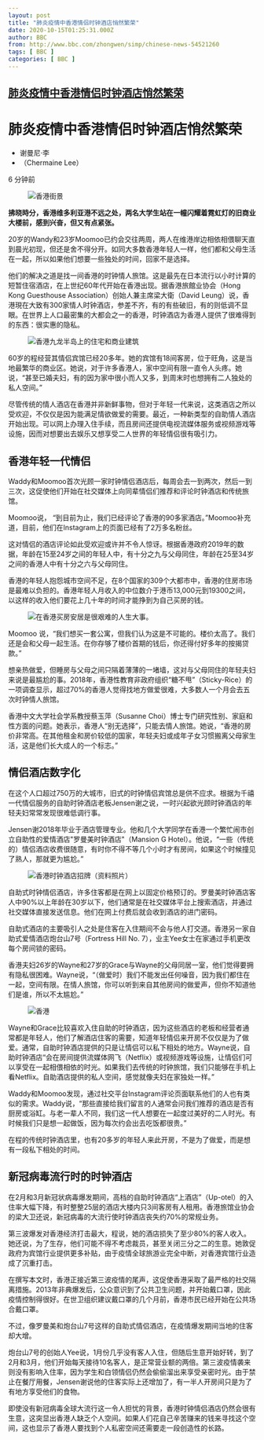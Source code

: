 ```yaml
---
layout: post
title: "肺炎疫情中香港情侣时钟酒店悄然繁荣"
date: 2020-10-15T01:25:31.000Z
author: BBC
from: http://www.bbc.com/zhongwen/simp/chinese-news-54521260
tags: [ BBC ]
categories: [ BBC ]
---
```

<!--1602725131000-->
[肺炎疫情中香港情侣时钟酒店悄然繁荣](http://www.bbc.com/zhongwen/simp/chinese-news-54521260)
------

<div>
<div class="GridItemConstrainedLarge-sc-12lwanc-4 gVouae"><h1 id="content" tabindex="-1" class="Headline-sc-1kh1qhu-0 StyledHeadline-sc-1ffcmag-0 ewdchk">肺炎疫情中香港情侣时钟酒店悄然繁荣</h1></div><div class="GridItemConstrainedMedium-sc-12lwanc-2 fVauYi StyledByline-uounnc-2 lnSXqy"><div class="Container-sc-1dejso6-0 kTUpTi"><ul role="list" class="Person-sc-1dejso6-2 jnSNlF"><li role="listitem" class="Name-sc-1dejso6-3 bHeFsT">谢曼尼‧李</li><li role="listitem" class="Title-sc-1dejso6-4 iGdrVt">（Chermaine Lee）</li></ul></div></div><div class="GridItemConstrainedMedium-sc-12lwanc-2 fVauYi StyledTimestamp-uounnc-1 ebSCEt"><time datetime="2020-10-15" class="StyledTimestamp-um718p-0 iENDai">6 分钟前</time></div><div class="GridItemConstrainedLargeNoMargin-sc-12lwanc-5 tOkbK"><figure><img alt="香港街景" src="https://ichef.bbci.co.uk/news/640/cpsprodpb/127A9/production/_114898657_lovehotel.jpg" referrerpolicy="no-referrer"><br><figcaption></figcaption></figure></div><div class="GridItemConstrainedMedium-sc-12lwanc-2 fVauYi"><p class="Paragraph-k859h4-0 bWtIRA"><b>拂晓時分，香港维多利亚港不远之处，两名大学生站在一幢闪耀着霓虹灯的旧商业大楼前，感到兴奋，但又有点紧张。</b></p></div><div class="GridItemConstrainedMedium-sc-12lwanc-2 fVauYi"><p class="Paragraph-k859h4-0 bWtIRA">20岁的Wandy和23岁Moomoo已约会交往两周，两人在维港岸边相依相偎聊天直到晨光初现，但还是舍不得分开。如同大多数香港年轻人一样，他们都和父母生活在一起，所以如果他们想要一些独处的时间，回家不是选择。</p></div><div class="GridItemConstrainedMedium-sc-12lwanc-2 fVauYi"><p class="Paragraph-k859h4-0 bWtIRA">他们的解决之道是找一间香港的时钟情人旅馆。这是最先在日本流行以小时计算的短暂住宿酒店，在上世纪60年代开始在香港出现。据香港旅館业协会（Hong Kong Guesthouse Association）创始人兼主席梁大衛（David Leung）说，香港現在大致有300家情人时钟酒店，参差不齐，有的有些破旧，有的则低调不显眼。在世界上人口最密集的大都会之一的香港，时钟酒店为香港人提供了很难得到的东西：很实惠的隐私。</p></div><div class="GridItemConstrainedLargeNoMargin-sc-12lwanc-5 tOkbK"><figure><img alt="香港九龙半岛上的住宅和商业建筑" src="https://ichef.bbci.co.uk/news/640/cpsprodpb/10099/production/_114898656_hi063426284x.jpg" referrerpolicy="no-referrer"><br><figcaption></figcaption></figure></div><div class="GridItemConstrainedMedium-sc-12lwanc-2 fVauYi"><p class="Paragraph-k859h4-0 bWtIRA">60岁的程经营其情侣宾馆已经20多年。她的宾馆有18间客房，位于旺角，这是当地最繁华的商业区。她说，对于许多香港人，家中空间有限一直令人头疼。她说，“甚至已婚夫妇，有的因为家中很小而人又多，到周末时也想拥有二人独处的私人空间。”</p></div><section aria-label="广告 2" aria-hidden="true" role="region" data-e2e="advertisement" class="AdContainer-sc-8mk8fx-0 itFDSt MpuContainer-uounnc-0 koWnML"><div id="dotcom-mpu" class="dotcom-ad"></div></section><div class="GridItemConstrainedMedium-sc-12lwanc-2 fVauYi"><p class="Paragraph-k859h4-0 bWtIRA">尽管传统的情人酒店在香港并非新鲜事物，但对于年轻一代来说，这类酒店之所以受欢迎，不仅仅是因为能满足情欲做爱的需要。最近，一种新类型的自助情人酒店开始出现。可以网上办理入住手续，而且房间还提供电视流媒体服务或视频游戏等设施，因而对想要出去娱乐又想享受二人世界的年轻情侣很有吸引力。</p></div><div class="GridItemConstrainedMedium-sc-12lwanc-2 fVauYi"><h2 id="香港年轻一代情侣" tabindex="-1" class="SubHeading-sc-1kh1qhu-1 iZDonF">香港年轻一代情侣</h2></div><div class="GridItemConstrainedMedium-sc-12lwanc-2 fVauYi"><p class="Paragraph-k859h4-0 bWtIRA">Waddy和Moomoo首次光顾一家时钟情侣酒店后，每周会去一到两次，然后一到三次，这促使他们开始在社交媒体上向同辈情侣们推荐和评论时钟酒店和传统旅馆。</p></div><div class="GridItemConstrainedMedium-sc-12lwanc-2 fVauYi"><p class="Paragraph-k859h4-0 bWtIRA">Moomoo说， “到目前为止，我们已经评论了香港的90多家酒店。”Moomoo补充道，目前，他们在Instagram上的页面已经有了2万多名粉丝。</p></div><div class="GridItemConstrainedMedium-sc-12lwanc-2 fVauYi"><p class="Paragraph-k859h4-0 bWtIRA">这对情侣的酒店评论如此受欢迎或许并不令人惊讶。根据香港政府2019年的数据，年龄在15至24岁之间的年轻人中，有十分之九与父母同住，年龄在25至34岁之间的香港人中有十分之六与父母同住。</p></div><div class="GridItemConstrainedMedium-sc-12lwanc-2 fVauYi"><p class="Paragraph-k859h4-0 bWtIRA">香港的年轻人抱怨城市空间不足，在8个国家的309个大都市中，香港的住房市场是最难以负担的。香港年轻人月收入的中位数介于港币13,000元到19300之间，以这样的收入他们要花上几十年的时间才能挣到为自己买房的钱。</p></div><div class="GridItemConstrainedLargeNoMargin-sc-12lwanc-5 tOkbK"><figure><img alt="在香港买房安居是很艰难的人生大事。" src="https://ichef.bbci.co.uk/news/640/cpsprodpb/159A1/production/_98018488_gettyimages-832702602.jpg" referrerpolicy="no-referrer"><br><figcaption></figcaption></figure></div><div class="GridItemConstrainedMedium-sc-12lwanc-2 fVauYi"><p class="Paragraph-k859h4-0 bWtIRA">Moomoo 说，“我们想买一套公寓，但我们认为这是不可能的。楼价太高了。我们还是会和父母一起生活。在你存够了楼价首期的钱后，你还得付好多年的按揭贷款。”</p></div><div class="GridItemConstrainedMedium-sc-12lwanc-2 fVauYi"><p class="Paragraph-k859h4-0 bWtIRA">想亲热做爱，但睡房与父母之间只隔着薄薄的一堵墙，这对与父母同住的年轻夫妇来说是最尴尬的事。2018年，香港性教育非政府组织“糖不甩”（Sticky-Rice）的一项调查显示，超过70%的香港人觉得找地方做爱很难，大多数人一个月会去五次时钟情人旅馆。</p></div><div class="GridItemConstrainedMedium-sc-12lwanc-2 fVauYi"><p class="Paragraph-k859h4-0 bWtIRA">香港中文大学社会学系教授蔡玉萍（Susanne Choi）博士专门研究性别、家庭和性方面的问题。她表示，香港人“别无选择”，只能去情人旅馆。她说，“香港的房价非常高。在其他租金和房价较低的国家，年轻夫妇或成年子女习惯搬离父母家生活，这是他们长大成人的一个标志。”</p></div><div class="GridItemConstrainedMedium-sc-12lwanc-2 fVauYi"><h2 id="情侣酒店数字化" tabindex="-1" class="SubHeading-sc-1kh1qhu-1 iZDonF">情侣酒店数字化</h2></div><div class="GridItemConstrainedMedium-sc-12lwanc-2 fVauYi"><p class="Paragraph-k859h4-0 bWtIRA">在这个人口超过750万的大城市，旧式的时钟情侣宾馆总是供不应求。根据为千禧一代情侣服务的自助时钟酒店老板Jensen谢之说，一时兴起欲光顾时钟酒店的年轻夫妇常常发现很难低调行事。</p></div><div class="GridItemConstrainedMedium-sc-12lwanc-2 fVauYi"><p class="Paragraph-k859h4-0 bWtIRA">Jensen谢2018年毕业于酒店管理专业。他和几个大学同学在香港一个繁忙闹市创立自助性的爱情酒店"罗曼美时钟酒店"（Mansion  G Hotel）。他说，“一些（传统的）情侣酒店收费很随意，有时你不得不等几个小时才有房间，如果这个时候撞见了熟人，那就更为尴尬。”</p></div><div class="GridItemConstrainedLargeNoMargin-sc-12lwanc-5 tOkbK"><figure><img alt="香港时钟酒店招牌（资料照片）" src="https://ichef.bbci.co.uk/news/640/cpsprodpb/1260F/production/_99997257_hd_hongkong_lovehotel_0640_12_2_105_8913982_toprores.jpg" referrerpolicy="no-referrer"><br><figcaption></figcaption></figure></div><div class="GridItemConstrainedMedium-sc-12lwanc-2 fVauYi"><p class="Paragraph-k859h4-0 bWtIRA">自助式时钟情侣酒店，许多住客都是在网上以固定价格预订的。罗曼美时钟酒店客人中90%以上年龄在30岁以下，他们通常是在社交媒体平台上搜索酒店，并通过社交媒体直接发送信息。他们在网上付费后就会收到酒店的进门密码。</p></div><div class="GridItemConstrainedMedium-sc-12lwanc-2 fVauYi"><p class="Paragraph-k859h4-0 bWtIRA">自助式酒店的主要吸引人之处是住客在入住期间不会与他人打交道。香港另一家自助式爱情酒店炮台山7号（Fortress Hill No. 7），业主Yee女士在家通过手机更改每个房间锁的密码。</p></div><div class="GridItemConstrainedMedium-sc-12lwanc-2 fVauYi"><p class="Paragraph-k859h4-0 bWtIRA">香港夫妇26岁的Wayne和27岁的Grace与Wayne的父母同居一室，他们觉得要拥有隐私很困难。Wayne说，“（做爱时）我们不能发出任何噪音，因为我们都住在一起，空间有限。在情人旅馆，你可以听到来自其他房间的做爱声，但你不知道他们是谁，所以不太尴尬。”</p></div><div class="GridItemConstrainedLargeNoMargin-sc-12lwanc-5 tOkbK"><figure><img alt="香港"劏房"居住环境恶劣，一些劏房户的住处只有一个床位（资料照片）。" src="https://ichef.bbci.co.uk/news/640/cpsprodpb/10B81/production/_98018486_gettyimages-134732918.jpg" referrerpolicy="no-referrer"><br><figcaption></figcaption></figure></div><div class="GridItemConstrainedMedium-sc-12lwanc-2 fVauYi"><p class="Paragraph-k859h4-0 bWtIRA">Wayne和Grace比较喜欢入住自助的时钟酒店，因为这些酒店的老板和经营者通常都是年轻人，他们了解酒店住客的需要，知道年轻情侣来开房不仅仅是为了做爱。通常，自助时钟酒店提供的只是让情侣可以私下相处的地方。Wayne说，自助时钟酒店“会在房间提供流媒体网飞（Netflix）或视频游戏等设施，让情侣们可以享受在一起相偎相依的时光。如果我们去传统的时钟旅馆，我们只能够在手机上看Netflix。自助酒店提供的私人空间，感觉就像夫妇在家独处一样。”</p></div><div class="GridItemConstrainedMedium-sc-12lwanc-2 fVauYi"><p class="Paragraph-k859h4-0 bWtIRA">Waddy和Moomoo发现，通过社交平台Instagram评论页面联系他们的人也有类似的需求。Waddy说，“那些直接给我们留言的人通常会问我们推荐的酒店是否有厨房或浴缸。与老一辈人不同，我们这一代人想要在一起度过美好的二人时光。有时候我们只是想一起做饭，因为每次约会出去吃饭都很贵。”</p></div><div class="GridItemConstrainedMedium-sc-12lwanc-2 fVauYi"><p class="Paragraph-k859h4-0 bWtIRA">在程的传统时钟酒店里，也有20多岁的年轻人来此开房，不是为了做爱，而是想有一段私下相处的时间。</p></div><div class="GridItemConstrainedMedium-sc-12lwanc-2 fVauYi"><h2 id="新冠病毒流行时的时钟酒店" tabindex="-1" class="SubHeading-sc-1kh1qhu-1 iZDonF">新冠病毒流行时的时钟酒店</h2></div><div class="GridItemConstrainedMedium-sc-12lwanc-2 fVauYi"><p class="Paragraph-k859h4-0 bWtIRA">在2月和3月新冠状病毒爆发期间，高档的自助时钟酒店“上酒店”（Up-otel）的入住率大幅下降，有时整整25层的酒店大楼内只3间客房有人租用。香港旅馆业协会的梁大卫还说，新冠病毒的大流行使时钟酒店丧失约70%的常规业务。</p></div><div class="GridItemConstrainedMedium-sc-12lwanc-2 fVauYi"><p class="Paragraph-k859h4-0 bWtIRA">第三波爆发对香港经济打击最大，程说，她的酒店损失了至少80%的客人收入。她还说，为了生存，他们可能不得不考虑裁员，甚至关闭三分之二的生意。她敦促政府为宾馆行业提供更多补贴，由于疫情全球旅游业完全中断，对香港宾馆行业造成了沉重打击。</p></div><div class="GridItemConstrainedLargeNoMargin-sc-12lwanc-5 Wrapper-sc-7tc6v2-0 cDqnzl"></div><div class="GridItemConstrainedMedium-sc-12lwanc-2 fVauYi"><p class="Paragraph-k859h4-0 bWtIRA">在撰写本文时，香港正接近第三波疫情的尾声，这促使香港采取了最严格的社交隔离措施。2013年非典爆发后，公众意识到了公共卫生问题，并开始戴口罩，因此疫情控制得很好。在世卫组织建议戴口罩的几个月前，香港市民已经开始在公共场合戴口罩。</p></div><div class="GridItemConstrainedMedium-sc-12lwanc-2 fVauYi"><p class="Paragraph-k859h4-0 bWtIRA">不过，像罗曼美和炮台山7号这样的自助式情侣酒店，在疫情爆发期间当地的住客却大增。</p></div><div class="GridItemConstrainedMedium-sc-12lwanc-2 fVauYi"><p class="Paragraph-k859h4-0 bWtIRA">炮台山7号的创始人Yee说，1月份几乎没有客人入住，但随后生意开始好转，到了2月和3月，他们开始每天接待10名客人，是正常营业额的两倍。第三波疫情袭来则没有影响入住率，因为学生和白领情侣仍然会偷偷溜出来享受亲密时光。由于禁止在餐厅用餐，Jensen谢说他的住客实际上还增加了，有一半人开房间只是为了有地方享受他们的食物。</p></div><div class="GridItemConstrainedMedium-sc-12lwanc-2 fVauYi"><p class="Paragraph-k859h4-0 bWtIRA">即使没有新冠病毒全球大流行这一令人担忧的背景，香港时钟情侣酒店仍然会很有生意，这突显出香港人缺乏个人空间。如果人们花自己辛苦赚来的钱来寻找这个空间，这也显示了香港人要找到个人私密空间还需要走一段创造性的长路。</p></div>
</div>
